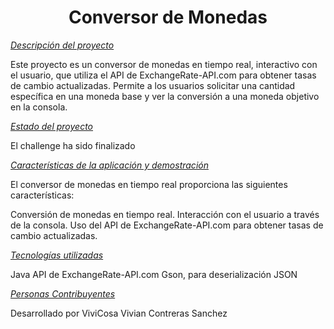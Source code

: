 <h1 align="center"> Conversor de Monedas </h1>

*[Descripción del proyecto](#descripción-del-proyecto)* 

  Este proyecto es un conversor de monedas en tiempo real, interactivo con el usuario, que utiliza el API de ExchangeRate-API.com para obtener tasas de cambio actualizadas. Permite a los usuarios solicitar una cantidad específica en una moneda base y ver la conversión a una moneda objetivo en la consola.

*[Estado del proyecto](#Estado-del-proyecto)*

  El challenge ha sido finalizado

*[Características de la aplicación y demostración](#Características-de-la-aplicación-y-demostración)*

  El conversor de monedas en tiempo real proporciona las siguientes características:

Conversión de monedas en tiempo real.
Interacción con el usuario a través de la consola.
Uso del API de ExchangeRate-API.com para obtener tasas de cambio actualizadas.

*[Tecnologías utilizadas](#tecnologías-utilizadas)*

Java
API de ExchangeRate-API.com
Gson, para deserialización JSON

*[Personas Contribuyentes](#personas-contribuyentes)*

  Desarrollado por ViviCosa
Vivian Contreras Sanchez

